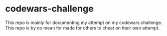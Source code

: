 # codewars-challenge

This repo is mainly for documenting my attempt on my codewars challenge. This repo is by no mean for made for others to cheat on their own attempt.
